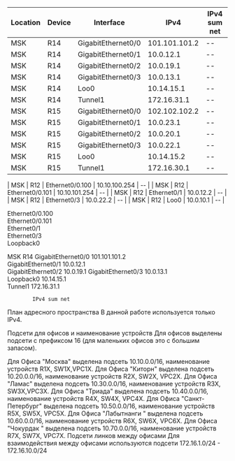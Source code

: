 | Location  | Device | Interface  |  IPv4  | IPv4 sum net |
| ------------- | ------------- | ------------- | ------------- | ------------- |
| MSK  | R14  | GigabitEthernet0/0  | 101.101.101.2  | -- |
| MSK  | R14  | GigabitEthernet0/1  | 10.0.12.1  | -- |
| MSK  | R14  | GigabitEthernet0/2  | 10.0.19.1  | -- |
| MSK  | R14  | GigabitEthernet0/3  | 10.0.13.1  | -- |
| MSK  | R14  | Loo0  | 10.14.15.1   | -- |
| MSK  | R14  | Tunnel1  | 172.16.31.1   | -- |
| MSK  | R15  | GigabitEthernet0/0  | 102.102.102.2  | -- |
| MSK  | R15  | GigabitEthernet0/1  | 10.0.23.1  | -- |
| MSK  | R15  | GigabitEthernet0/2  | 10.0.20.1  | -- |
| MSK  | R15  | GigabitEthernet0/3  | 10.0.22.1  | -- |
| MSK  | R15  | Loo0  | 10.14.15.2   | -- |
| MSK  | R15  | Tunnel1  | 172.16.30.1   | -- |


| MSK  | R12  | Ethernet0/0.100              | 10.10.100.254     | -- |
| MSK  | R12  | Ethernet0/0.101  | 10.10.101.254     | -- |
| MSK  | R12  | Ethernet0/1  | 10.0.12.2         | -- |
| MSK  | R12  | Ethernet0/3   | 10.0.22.2         | -- |
| MSK  | R12  | Loo0  | 10.0.10.1         | -- |




Ethernet0/0.100            
Ethernet0/0.101            
Ethernet0/1                
Ethernet0/3                
Loopback0


MSK	R14	GigabitEthernet0/0         	101.101.101.2   
		GigabitEthernet0/1         	10.0.12.1       
		GigabitEthernet0/2         	10.0.19.1
		GigabitEthernet0/3         	10.0.13.1       
		Loopback0   	10.14.15.1      
		Tunnel1  	172.16.31.1     

			IPv4 sum net

План адресного пространства
В данной работе используется только IPv4.

Подсети для офисов и наименование устройств
Для офисов выделены подсети с префиксом 16 (для маленьких офисов это с большим запасом).

Для Офиса "Москва" выделена подсеть 10.10.0.0/16, наименование устройств R1X, SW1X,VPC1X.
Для Офиса "Киторн" выделена подсеть 10.20.0.0/16, наименование устройств R2X, SW2X, VPC2X.
Для Офиса "Ламас" выделена подсеть 10.30.0.0/16, наименование устройств R3X, SW3X,VPC3X.
Для Офиса "Триада" выделена подсеть 10.40.0.0/16, наименование устройств R4X, SW4X, VPC4X.
Для Офиса "Санкт-Петербург" выделена подсеть 10.50.0.0/16, наименование устройств R5X, SW5X, VPC5X.
Для Офиса "Лабытнанги " выделена подсеть 10.60.0.0/16, наименование устройств R6X, SW6X, VPC6X.
Для Офиса "Чокурдак " выделена подсеть 10.70.0.0/16, наименование устройств R7X, SW7X, VPC7X.
Подсети линков между офисами
Для взаимодействия между офисами используются подсети 172.16.1.0/24 - 172.16.10.0/24
